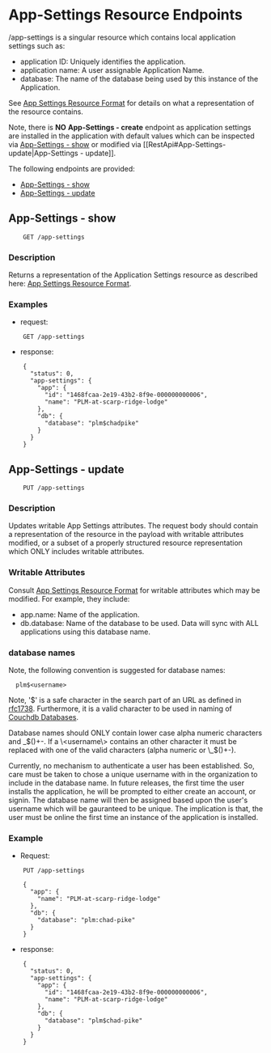 # App-Settings Resource Endpoints

/app-settings is a singular resource which contains local application settings such as:

  * application ID: Uniquely identifies the application.
  * application name: A user assignable Application Name.
  * database: The name of the database being used by this instance of the Application.

See [App Settings Resource Format](../resource-formats.md#app-settings-resource-format) for details on what a representation of the resource contains.

Note, there is **NO** **App-Settings - create** endpoint as application settings are installed in the application with default values which can be inspected via [App-Settings - show](#app-settings-show) or modified via [[RestApi#App-Settings-update|App-Settings - update]].

The following endpoints are provided:

  * [App-Settings - show](#app-settings-show)
  * [App-Settings - update](#app-settings-update)

<a name="app-settings-show"></a>
## App-Settings - show

```
    GET /app-settings
```

### Description

Returns a representation of the Application Settings resource as described here: [App Settings Resource Format](../resource-formats.md#app-settings-resource-format).

### Examples

  * request:

```
    GET /app-settings
```
  * response:

```
    {
      "status": 0,
      "app-settings": {
        "app": {
          "id": "1468fcaa-2e19-43b2-8f9e-000000000006",
          "name": "PLM-at-scarp-ridge-lodge"
        },
        "db": {
          "database": "plm$chadpike"
        }
      }
    }
```

<a name="app-settings-update"></a>
## App-Settings - update

```
    PUT /app-settings
```

### Description

Updates writable App Settings attributes. The request body should contain a representation of the resource in the payload with writable attributes modified, or a subset of a properly structured resource representation which ONLY includes writable attributes.

### Writable Attributes

Consult [App Settings Resource Format](../resource-formats.md#app-settings-resource-format) for writable attributes which may be modified. For example, they include:

  * app.name: Name of the application.
  * db.database: Name of the database to be used. Data will sync with ALL applications using this database name. 

### database names

Note, the following convention is suggested for database names:

```
  plm$<username>
``` 
Note, '$' is a safe character in the search part of an URL as defined in [rfc1738](http://www.w3.org/Addressing/rfc1738.txt). Furthermore, it is a valid character to be used in naming of [Couchdb Databases](http://wiki.apache.org/couchdb/HTTP_database_API).

Database names should ONLY contain lower case alpha numeric characters and _$()+-. If a \<username\> contains an other character it must be replaced with one of the valid characters (alpha numeric or \_$()+-).

Currently, no mechanism to authenticate a user has been established. So, care must be taken to chose a unique username with in the organization to include in the database name. In future releases, the first time the user installs the application, he will be prompted to either create an account, or signin. The database name will then be assigned based upon the user's username which will be gauranteed to be unique. The implication is that, the user must be online the first time an instance of the application is installed.

### Example

  * Request:

```
    PUT /app-settings

    {
      "app": {
        "name": "PLM-at-scarp-ridge-lodge"
      },
      "db": {
        "database": "plm:chad-pike"
      }
    }
```
  * response:

```
    {
      "status": 0,
      "app-settings": {
        "app": {
          "id": "1468fcaa-2e19-43b2-8f9e-000000000006",
          "name": "PLM-at-scarp-ridge-lodge"
        },
        "db": {
          "database": "plm$chad-pike"
        }
      }
    }
```